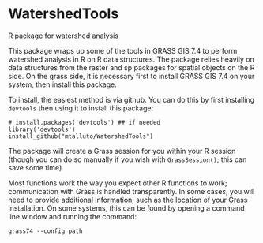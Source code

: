 # WatershedTools
R package for watershed analysis

This package wraps up some of the tools in GRASS GIS 7.4 to perform watershed analysis in R on R data structures.
The package relies heavily on data structures from the raster and sp packages for spatial objects on the R side.
On the grass side, it is necessary first to install GRASS GIS 7.4 on your system, then install this package.

To install, the easiest method is via github. You can do this by first installing `devtools` then using it to install this package:

    # install.packages('devtools') ## if needed
    library('devtools')
    install_github("mtalluto/WatershedTools")

The package will create a Grass session for you within your R session (though you can do so manually if you wish with `GrassSession()`; this can save some time).

Most functions work the way you expect other R functions to work; communication with Grass is handled transparently. In some cases, you will need to provide additional information, such as the location of your Grass installation. On some systems, this can be found by opening a command line window and running the command:

    grass74 --config path
    
